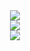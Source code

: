 <div align="center"> <img src="https://github-readme-stats.vercel.app/api/top-langs/?username=bojahng&hide_title=true&hide_border=true&layout=compact&langs_count=6&text_color=000&icon_color=fff&bg_color=0,52fa5a,4dfcff,c64dff&theme=graywhite" /> </div>
<div align="center"> <img src="https://activity-graph.herokuapp.com/graph?username=bojahng&theme=xcode" /> </div>
<div align="center"> <img src="https://github-readme-streak-stats.herokuapp.com/?user=bojahng" /> </div>

